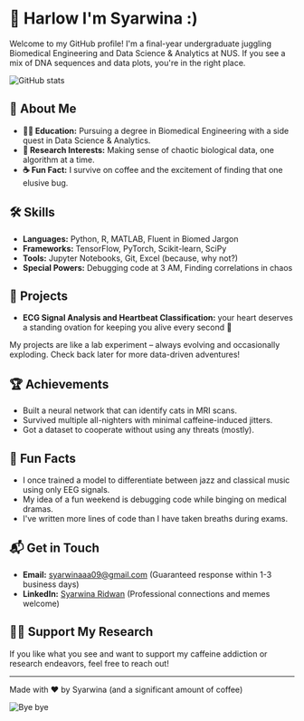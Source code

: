 # 👋 Harlow I'm Syarwina :)

Welcome to my GitHub profile! I'm a final-year undergraduate juggling Biomedical Engineering and Data Science & Analytics at NUS. If you see a mix of DNA sequences and data plots, you're in the right place.

![GitHub stats](https://github-readme-stats.vercel.app/api?username=syarwinaaa09&show_icons=true&theme=radical)

## 🧬 About Me

- **👨‍🎓 Education:** Pursuing a degree in Biomedical Engineering with a side quest in Data Science & Analytics.
- **🔬 Research Interests:** Making sense of chaotic biological data, one algorithm at a time.
- **☕ Fun Fact:** I survive on coffee and the excitement of finding that one elusive bug.

## 🛠 Skills

- **Languages:** Python, R, MATLAB, Fluent in Biomed Jargon
- **Frameworks:** TensorFlow, PyTorch, Scikit-learn, SciPy
- **Tools:** Jupyter Notebooks, Git, Excel (because, why not?)
- **Special Powers:** Debugging code at 3 AM, Finding correlations in chaos

## 🌟 Projects

- **ECG Signal Analysis and Heartbeat Classification:** your heart deserves a standing ovation for keeping you alive every second 💓

My projects are like a lab experiment – always evolving and occasionally exploding. Check back later for more data-driven adventures!

## 🏆 Achievements

- Built a neural network that can identify cats in MRI scans. 
- Survived multiple all-nighters with minimal caffeine-induced jitters.
- Got a dataset to cooperate without using any threats (mostly).

## 🎉 Fun Facts

- I once trained a model to differentiate between jazz and classical music using only EEG signals.
- My idea of a fun weekend is debugging code while binging on medical dramas.
- I've written more lines of code than I have taken breaths during exams.

## 📬 Get in Touch

- **Email:** [syarwinaaa09@gmail.com](mailto:syarwinaaa09@gmail.com) (Guaranteed response within 1-3 business days)
- **LinkedIn:** [Syarwina Ridwan](https://www.linkedin.com/in/syarwina-ridwan-335ab424a/) (Professional connections and memes welcome)

## 👨‍🔬 Support My Research

If you like what you see and want to support my caffeine addiction or research endeavors, feel free to reach out!

---
Made with ❤️ by Syarwina (and a significant amount of coffee)

![Bye bye](https://media.tenor.com/images/372a9d293ff0dc643f52deade6385cc7/tenor.gif)
